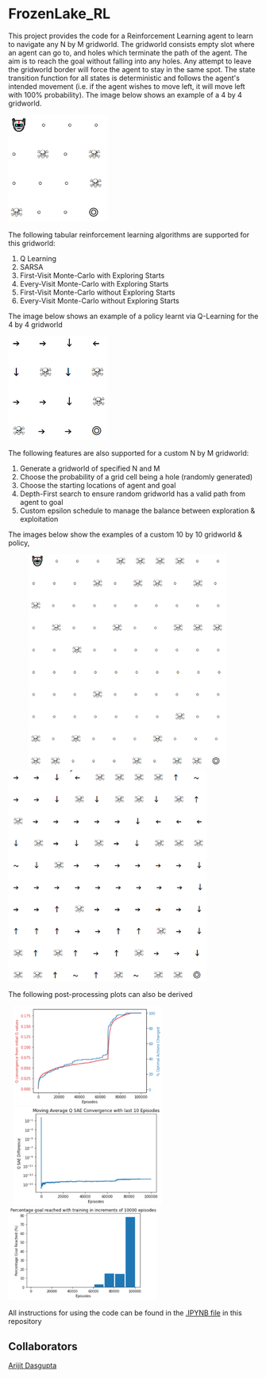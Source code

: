 # FrozenLake_RL

This project provides the code for a Reinforcement Learning agent to learn to navigate any N by M gridworld. The gridworld consists empty slot where an agent can go to, and holes which terminate the path of the agent. The aim is to reach the goal without falling into any holes. Any attempt to leave the gridworld border will force the agent to stay in the same spot. The state transition function for all states is deterministic and follows the agent's intended movement (i.e. if the agent wishes to move left, it will move left with 100% probability). The image below shows an example of a 4 by 4 gridworld.

<img src="https://github.com/arijitnoobstar/FrozenLake_RL/blob/main/gridworld.png" width="200" />

The following tabular reinforcement learning algorithms are supported for this gridworld:

 1. Q Learning
 2. SARSA
 3. First-Visit Monte-Carlo with Exploring Starts
 4. Every-Visit Monte-Carlo with Exploring Starts
 5. First-Visit Monte-Carlo without Exploring Starts
 6. Every-Visit Monte-Carlo without Exploring Starts

The image below shows an example of a policy learnt via Q-Learning for the 4 by 4 gridworld

<img src="https://github.com/arijitnoobstar/FrozenLake_RL/blob/main/4by4policy.png" width="200" />

The following features are also supported for a custom N by M gridworld:

 1. Generate a gridworld of specified N and M
 2. Choose the probability of a grid cell being a hole (randomly generated)
 3. Choose the starting locations of agent and goal
 4. Depth-First search to ensure random gridworld has a valid path from agent to goal
 5. Custom epsilon schedule to manage the balance between exploration & exploitation

The images below show the examples of a custom 10 by 10 gridworld & policy,

<p float="left">
    <img src="https://github.com/arijitnoobstar/FrozenLake_RL/blob/main/gridworld_large.png" width="400" hspace="40"/>
    <img src="https://github.com/arijitnoobstar/FrozenLake_RL/blob/main/10by10policy.png" width="400" >
</p>

The following post-processing plots can also be derived

<p float="left">
    <img src="https://github.com/arijitnoobstar/FrozenLake_RL/blob/main/QinitConvergence.png" width="300" hspace="10"/>
    <img src="https://github.com/arijitnoobstar/FrozenLake_RL/blob/main/QmovingaverageConvergence.png" width="300" hspace="10"/>
    <img src="https://github.com/arijitnoobstar/FrozenLake_RL/blob/main/percentagegoalreached.png" width="300" >
</p>


All instructions for using the code can be found in the [.IPYNB file](https://github.com/arijitnoobstar/FrozenLake_RL/blob/main/FrozenLake_RL.ipynb) in this repository

## Collaborators

[Arijit Dasgupta](https://github.com/arijitnoobstar)

